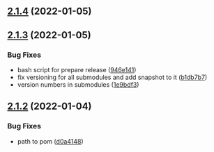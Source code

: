 ## [2.1.4](https://github.com/ibissource/frank-flow/compare/v2.1.3...v2.1.4) (2022-01-05)

## [2.1.3](https://github.com/ibissource/frank-flow/compare/v2.1.2...v2.1.3) (2022-01-05)


### Bug Fixes

* bash script for prepare release ([946e141](https://github.com/ibissource/frank-flow/commit/946e141eb0479eba30d6118c204baa9c06d90928))
* fix versioning for all submodules and add snapshot to it ([b1db7b7](https://github.com/ibissource/frank-flow/commit/b1db7b7f3d562324d79d453a6e371c1fcc188a00))
* version numbers in submodules ([1e9bdf3](https://github.com/ibissource/frank-flow/commit/1e9bdf36dc9f567314db78ddb515e481a94cf508))

## [2.1.2](https://github.com/ibissource/frank-flow/compare/v2.1.1...v2.1.2) (2022-01-04)


### Bug Fixes

* path to pom ([d0a4148](https://github.com/ibissource/frank-flow/commit/d0a4148205180c51bb20997fb2a533e5ba7420c2))
